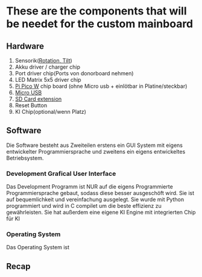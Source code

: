 # These are the components that will be needet for the custom mainboard

## Hardware

1. Sensorik([Rotation, Tilt](https://www.amazon.de/gp/product/B00PL70P7K?ie=UTF8&linkCode=as2&camp=1634&creative=6738&tag=754-21&creativeASIN=B00PL70P7K))
2. Akku driver / charger chip
3. Port driver chip(Ports von donorboard nehmen)
4. LED Matrix 5x5 driver chip
5. [Pi Pico W](https://www.rasppishop.de/raspberry-pi-pico-w?src=raspberrypi) chip board (ohne Micro usb + einlötbar in Platine/steckbar)
6. [Micro USB](https://www.amazon.de/WOWOWO-St%C3%BCck-Buchse-5-polige-L%C3%B6tbuchse/dp/B08W51QHP2/ref=asc_df_B08W51QHP2&mcid=082ce635e81f3aa1a958856ce62a22de?tag=bingshoppin0b-21&linkCode=df0&hvadid=80195761482917&hvnetw=o&hvqmt=e&hvbmt=be&hvdev=c&hvlocint=&hvlocphy=&hvtargid=pla-4583795280312307&psc=1)
7. [SD Card extension](https://www.instructables.com/Raspberry-Pi-Pico-Micro-SD-Card-Interface/)
8. Reset Button
9. KI Chip(optional/wenn Platz)

## Software

Die Software besteht aus Zweiteilen erstens ein GUI System mit eigens entwickelter Programmiersprache und
zweitens ein eigens entwickeltes Betriebsystem.

### Development Grafical User Interface

Das Development Programm ist NUR auf die eigens Programmierte Programmiersprache gebaut,
sodass diese besser ausgeschöft wird. Sie ist auf bequemlichkeit und vereinfachung ausgelegt.
Sie wurde mit Python programmiert und wird in C compilet um die beste effizienz zu gewährleisten.
Sie hat außerdem eine eigene KI Engine mit integrierten Chip für KI

### Operating System

Das Operating System ist 

## Recap
